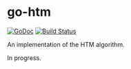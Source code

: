 # go-htm 
[![GoDoc](https://godoc.org/github.com/nytopop/gohtm?status.svg)](https://godoc.org/github.com/nytopop/gohtm) [![Build Status](https://travis-ci.org/nytopop/gohtm.svg?branch=master)](https://travis-ci.org/nytopop/gohtm)

An implementation of the HTM algorithm.

In progress.
